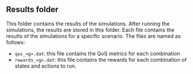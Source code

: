 ## Results folder

This folder contains the results of the simulations.
After running the simulations, the results are stored
in this folder. Each file contains the results of the
simulations for a specific scenario.
The files are named as follows:

+ `qos_<g>.dat`: this file contains the QoS metrics for each combination
+ `rewards_<g>.dat`: this file contains the rewards for each combination of states and actions to run.

